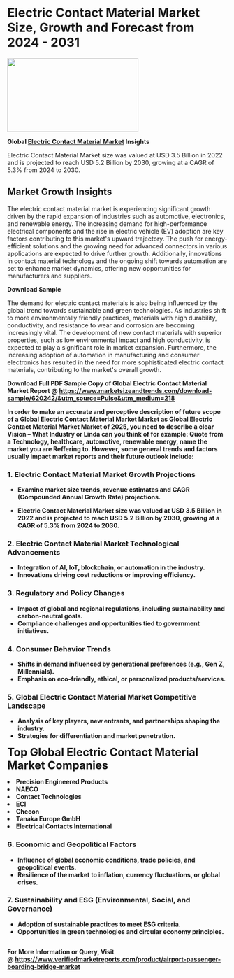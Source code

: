 <H1>Electric Contact Material Market Size, Growth and Forecast from 2024 - 2031</H1><img class="aligncenter size-medium wp-image-584254" src="https://thirdeyenews.in/wp-content/uploads/2024/09/Global-Market-Research-300x168.jpeg" alt="" width="300" height="168" /><p><strong>Global&nbsp;<a href="https://www.marketsizeandtrends.com/download-sample/620242/&amp;utm_source=Pulse&amp;utm_medium=218">Electric Contact Material Market</a> Insights</strong></p><p>Electric Contact Material Market size was valued at USD 3.5 Billion in 2022 and is projected to reach USD 5.2 Billion by 2030, growing at a CAGR of 5.3% from 2024 to 2030.</p><p><h2>Market Growth Insights</h2> <p>The electric contact material market is experiencing significant growth driven by the rapid expansion of industries such as automotive, electronics, and renewable energy. The increasing demand for high-performance electrical components and the rise in electric vehicle (EV) adoption are key factors contributing to this market's upward trajectory. The push for energy-efficient solutions and the growing need for advanced connectors in various applications are expected to drive further growth. Additionally, innovations in contact material technology and the ongoing shift towards automation are set to enhance market dynamics, offering new opportunities for manufacturers and suppliers.</p> <p><strong>Download Sample</strong></p> <p>The demand for electric contact materials is also being influenced by the global trend towards sustainable and green technologies. As industries shift to more environmentally friendly practices, materials with high durability, conductivity, and resistance to wear and corrosion are becoming increasingly vital. The development of new contact materials with superior properties, such as low environmental impact and high conductivity, is expected to play a significant role in market expansion. Furthermore, the increasing adoption of automation in manufacturing and consumer electronics has resulted in the need for more sophisticated electric contact materials, contributing to the market's overall growth.</p> <p><strong></p><p><span class=""><strong>Download Full PDF Sample Copy of Global Electric Contact Material Market Report</strong> @ <a href="https://www.marketsizeandtrends.com/download-sample/620242/&amp;utm_source=Pulse&amp;utm_medium=218" target="_blank">https://www.marketsizeandtrends.com/download-sample/620242/&amp;utm_source=Pulse&amp;utm_medium=218</a></span></p><p>In order to make an accurate and perceptive description of future scope of a Global&nbsp;Electric Contact Material Market Market as Global&nbsp;Electric Contact Material Market Market of 2025, you need to describe a clear Vision &ndash; What Industry or Linda can you think of for example: Quote from a Technology, healthcare, automotive, renewable energy, name the market you are Reffering to. However, some general trends and factors usually impact market reports and their future outlook include:</p><h3>1.&nbsp;<strong>Electric Contact Material Market Growth Projections</strong></h3><ul><li>Examine market size trends, revenue estimates and CAGR (Compounded Annual Growth Rate) projections.</li><li><p>Electric Contact Material Market size was valued at USD 3.5 Billion in 2022 and is projected to reach USD 5.2 Billion by 2030, growing at a CAGR of 5.3% from 2024 to 2030.</p></li></ul><h3>2.&nbsp;<strong>Electric Contact Material Market Technological Advancements</strong></h3><ul><li>Integration of AI, IoT, blockchain, or automation in the industry.</li><li>Innovations driving cost reductions or improving efficiency.</li></ul><h3>3.&nbsp;<strong>Regulatory and Policy Changes</strong></h3><ul><li>Impact of global and regional regulations, including sustainability and carbon-neutral goals.</li><li>Compliance challenges and opportunities tied to government initiatives.</li></ul><h3>4.&nbsp;<strong>Consumer Behavior Trends</strong></h3><ul><li>Shifts in demand influenced by generational preferences (e.g., Gen Z, Millennials).</li><li>Emphasis on eco-friendly, ethical, or personalized products/services.</li></ul><h3>5.&nbsp;<strong>Global Electric Contact Material Market Competitive Landscape</strong></h3><ul><li>Analysis of key players, new entrants, and partnerships shaping the industry.</li><li>Strategies for differentiation and market penetration.</li></ul><p data-pm-slice="1 1 []"><span style="color: inherit; font-family: inherit; font-size: 25px;">Top Global Electric Contact Material Market Companies</span></p><div class="" data-test-id=""><p><li>Precision Engineered Products</li><li> NAECO</li><li> Contact Technologies</li><li> ECI</li><li> Checon</li><li> Tanaka Europe GmbH</li><li> Electrical Contacts International</li></p></div><h3>6.&nbsp;<strong>Economic and Geopolitical Factors</strong></h3><ul><li>Influence of global economic conditions, trade policies, and geopolitical events.</li><li>Resilience of the market to inflation, currency fluctuations, or global crises.</li></ul><h3>7.&nbsp;<strong>Sustainability and ESG (Environmental, Social, and Governance)</strong></h3><ul><li>Adoption of sustainable practices to meet ESG criteria.</li><li>Opportunities in green technologies and circular economy principles.</li></ul><h2><strong style="font-size: 14px;">For More Information or Query, Visit @&nbsp;</strong><a style="background-color: #ffffff; font-size: 14px;" href="https://www.marketsizeandtrends.com/report/electric-contact-material-market/" target="_blank">https://www.verifiedmarketreports.com/product/airport-passenger-boarding-bridge-market</a></h2>
